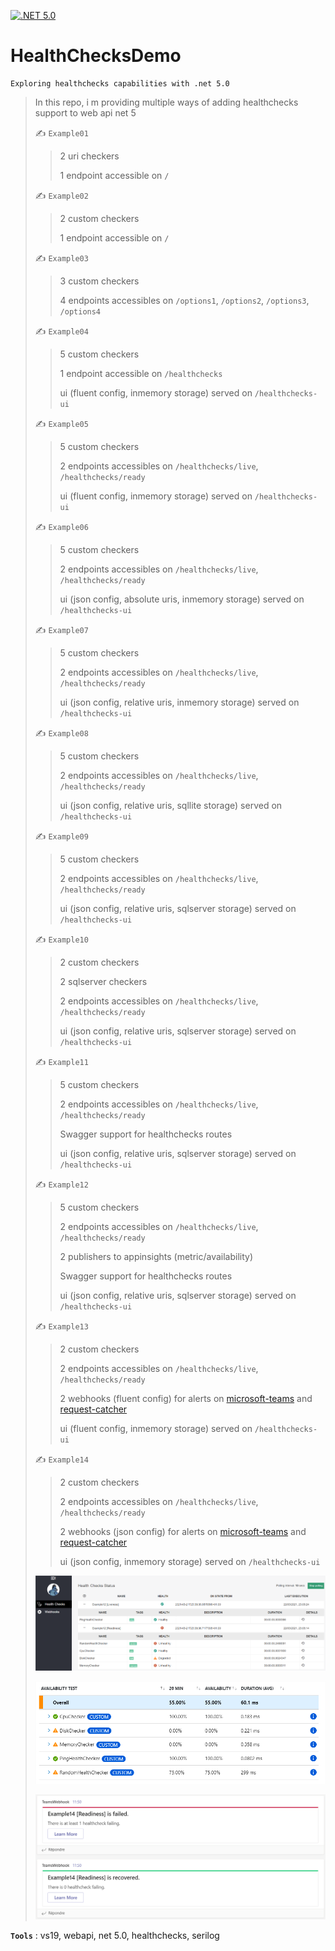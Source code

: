 [![.NET 5.0](https://github.com/aimenux/HealthChecksDemo/actions/workflows/ci.yml/badge.svg)](https://github.com/aimenux/HealthChecksDemo/actions/workflows/ci.yml)

# HealthChecksDemo
```
Exploring healthchecks capabilities with .net 5.0
```
>
> In this repo, i m providing multiple ways of adding healthchecks support to web api net 5
>
> :writing_hand: `Example01`
>
>> 2 uri checkers
>>
>> 1 endpoint accessible on `/`
>
> :writing_hand: `Example02`
>
>> 2 custom checkers
>>
>> 1 endpoint accessible on `/`
>
> :writing_hand: `Example03`
>
>> 3 custom checkers
>>
>> 4 endpoints accessibles on `/options1`, `/options2`, `/options3`, `/options4`
>
> :writing_hand: `Example04`
>
>> 5 custom checkers
>>
>> 1 endpoint accessible on `/healthchecks`
>>
>> ui (fluent config, inmemory storage) served on `/healthchecks-ui`
>
> :writing_hand: `Example05`
>
>> 5 custom checkers
>>
>> 2 endpoints accessibles on `/healthchecks/live`, `/healthchecks/ready`
>>
>> ui (fluent config, inmemory storage) served on `/healthchecks-ui`
>
> :writing_hand: `Example06`
>
>> 5 custom checkers
>>
>> 2 endpoints accessibles on `/healthchecks/live`, `/healthchecks/ready`
>>
>> ui (json config, absolute uris, inmemory storage) served on `/healthchecks-ui`
>
> :writing_hand: `Example07`
>
>> 5 custom checkers
>>
>> 2 endpoints accessibles on `/healthchecks/live`, `/healthchecks/ready`
>>
>> ui (json config, relative uris, inmemory storage) served on `/healthchecks-ui`
>
> :writing_hand: `Example08`
>
>> 5 custom checkers
>>
>> 2 endpoints accessibles on `/healthchecks/live`, `/healthchecks/ready`
>>
>> ui (json config, relative uris, sqllite storage) served on `/healthchecks-ui`
>
> :writing_hand: `Example09`
>
>> 5 custom checkers
>>
>> 2 endpoints accessibles on `/healthchecks/live`, `/healthchecks/ready`
>>
>> ui (json config, relative uris, sqlserver storage) served on `/healthchecks-ui`
>
> :writing_hand: `Example10`
>
>> 2 custom checkers
>>
>> 2 sqlserver checkers
>>
>> 2 endpoints accessibles on `/healthchecks/live`, `/healthchecks/ready`
>>
>> ui (json config, relative uris, sqlserver storage) served on `/healthchecks-ui`
>
> :writing_hand: `Example11`
>
>> 5 custom checkers
>>
>> 2 endpoints accessibles on `/healthchecks/live`, `/healthchecks/ready`
>>
>> Swagger support for healthchecks routes
>>
>> ui (json config, relative uris, sqlserver storage) served on `/healthchecks-ui`
>
> :writing_hand: `Example12`
>
>> 5 custom checkers
>>
>> 2 endpoints accessibles on `/healthchecks/live`, `/healthchecks/ready`
>>
>> 2 publishers to appinsights (metric/availability)
>>
>> Swagger support for healthchecks routes
>>
>> ui (json config, relative uris, sqlserver storage) served on `/healthchecks-ui`
>
> :writing_hand: `Example13`
>
>> 2 custom checkers
>>
>> 2 endpoints accessibles on `/healthchecks/live`, `/healthchecks/ready`
>>
>> 2 webhooks (fluent config) for alerts on [microsoft-teams](https://www.microsoft.com/en-ww/microsoft-teams/download-app) and [request-catcher](https://requestcatcher.com/)
>>
>> ui (fluent config, inmemory storage) served on `/healthchecks-ui`
>
> :writing_hand: `Example14`
>
>> 2 custom checkers
>>
>> 2 endpoints accessibles on `/healthchecks/live`, `/healthchecks/ready`
>>
>> 2 webhooks (json config) for alerts on [microsoft-teams](https://www.microsoft.com/en-ww/microsoft-teams/download-app) and [request-catcher](https://requestcatcher.com/)
>>
>> ui (json config, inmemory storage) served on `/healthchecks-ui`
>
>
> ![Example05Screen](Screenshots/Example05.png)
>
>
> ![Example12Screen](Screenshots/Example12.png)
>
>
> ![Example14Screen](Screenshots/Example14.png)
>

**`Tools`** : vs19, webapi, net 5.0, healthchecks, serilog